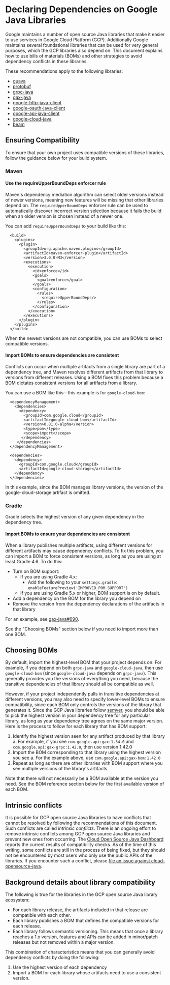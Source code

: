 # Declaring Dependencies on Google Java Libraries

Google maintains a number of open source Java libraries that make it
easier to use services in Google Cloud Platform (GCP). Additionally
Google maintains several foundational libraries that can be used for
very general purposes, which the GCP libraries also depend on. This
document explains how to use bills of materials (BOMs) and other
strategies to avoid dependency conflicts in these libraries.

These recommendations apply to the following libraries:

- [guava](https://github.com/google/guava)
- [protobuf](https://github.com/protocolbuffers/protobuf)
- [grpc-java](https://github.com/grpc/grpc-java)
- [gax-java](https://github.com/googleapis/gax-java)
- [google-http-java-client](https://github.com/googleapis/google-http-java-client)
- [google-oauth-java-client](https://github.com/googleapis/google-oauth-java-client)
- [google-api-java-client](https://github.com/googleapis/google-api-java-client)
- [google-cloud-java](https://github.com/googleapis/google-cloud-java)
- [beam](https://github.com/apache/beam)

## Ensuring Compatibility

To ensure that your own project uses compatible versions of these
libraries, follow the guidance below for your build system.

### Maven

#### Use the requireUpperBoundDeps enforcer rule

Maven's dependency mediation algorithm can select older versions
instead of newer versions, meaning new features will be missing that
other libraries depend on. The `requireUpperBoundDeps` enforcer rule
can be used to automatically discover incorrect version selection
because it fails the build when an older version is chosen instead of
a newer one.

You can add `requireUpperBoundDeps` to your build like this:

```
  <build>
    <plugins>
      <plugin>
        <groupId>org.apache.maven.plugins</groupId>
        <artifactId>maven-enforcer-plugin</artifactId>
        <version>3.0.0-M3</version>
        <executions>
          <execution>
            <id>enforce</id>
            <goals>
              <goal>enforce</goal>
            </goals>
            <configuration>
              <rules>
                <requireUpperBoundDeps/>
              </rules>
            </configuration>
          </execution>
        </executions>
      </plugin>
    </plugins>
  </build>
```

When the newest versions are not compatible, you can use BOMs to
select compatible versions.

#### Import BOMs to ensure dependencies are consistent

Conflicts can occur when multiple artifacts from a single library are
part of a dependency tree, and Maven resolves different artifacts from
that library to versions from different releases. Using a BOM fixes
this problem because a BOM dictates consistent versions for all
artifacts from a library.

You can use a BOM like this—this example is for `google-cloud-bom`:

```
  <dependencyManagement>
    <dependencies>
      <dependency>
        <groupId>com.google.cloud</groupId>
        <artifactId>google-cloud-bom</artifactId>
        <version>0.81.0-alpha</version>
        <type>pom</type>
        <scope>import</scope>
       </dependency>
     </dependencies>
  </dependencyManagement>

  <dependencies>
    <dependency>
      <groupId>com.google.cloud</groupId>
      <artifactId>google-cloud-storage</artifactId>
    </dependency>
  </dependencies>
```

In this example, since the BOM manages library versions, the
version of the google-cloud-storage artifact is omitted.

### Gradle

Gradle selects the highest version of any given dependency in the
dependency tree.

#### Import BOMs to ensure your dependencies are consistent

When a library publishes multiple artifacts, using different versions
for different artifacts may cause dependency conflicts. To fix this
problem, you can import a BOM to force consistent versions, as long as
you are using at least Gradle 4.6. To do this:

- Turn on BOM support:
  - If you are using Gradle 4.x:
    - Add the following to your `settings.gradle`: `enableFeaturePreview('IMPROVED_POM_SUPPORT')`
  - If you are using Gradle 5.x or higher, BOM support is on by default.
- Add a dependency on the BOM for the library you depend on
- Remove the version from the dependency declarations of the artifacts in that library

For an example, see [gax-java#690](https://github.com/googleapis/gax-java/pull/690/files).

See the "Choosing BOMs" section below if you need to import more than one BOM.

## Choosing BOMs

By default, import the highest-level BOM that your project
depends on. For example, if you depend on both `grpc-java` and
`google-cloud-java`, then use `google-cloud-bom` (since `google-cloud-java`
depends on `grpc-java`). This generally provides you the versions of everything
you need, because the transitive dependencies of that library should
all be compatible as well.

However, if your project independently pulls in transitive
dependencies at different versions, you may also need to specify
lower-level BOMs to ensure compatibility, since each BOM only controls
the versions of the library that generates it. Since the GCP Java
libraries follow [semver](https://semver.org/), you should be able to pick the highest
version in your dependency tree for any particular library, as long as
your dependency tree agrees on the same major version. Here is the
process to follow for each library that has BOM support:

1. Identify the highest version seen for any artifact produced by that library
  a. For example, if you see `com.google.api:gax:1.34.0` and
     `com.google.api:gax-grpc:1.42.0`, then use version 1.42.0
2. Import the BOM corresponding to that library using the highest version you see
  a. For the example above, use `com.google.api:gax-bom:1.42.0`
3. Repeat as long as there are other libraries with BOM support where
   you see multiple versions of the library's artifacts

Note that there will not necessarily be a BOM available at the version
you need. See the BOM reference section below for the first
available version of each BOM.

## Intrinsic conflicts

It is possible for GCP open source Java libraries to have conflicts
that cannot be resolved by following the recommendations of this
document. Such conflicts are called *intrinsic conflicts*. There is an
ongoing effort to remove intrinsic conflicts among GCP open source
Java libraries and prevent new ones from occurring.
The [Cloud Open Source Java Dashboard](
https://storage.googleapis.com/cloud-opensource-java-dashboard/com.google.cloud/libraries-bom/snapshot/index.html)
reports the current results of compatibility checks.
As of the time of this writing, some conflicts are still in the
process of being fixed, but they should not be encountered by most
users who only use the public APIs of the libraries. If you encounter
such a conflict, please
[file an issue against cloud-opensource-java](https://github.com/GoogleCloudPlatform/cloud-opensource-java/issues/new).

## Background details about library compatibility

The following is true for the libraries in the GCP open source Java
library ecosystem:

- For each library release, the artifacts included in that release are
  compatible with each other.
- Each library publishes a BOM that defines the
  compatible versions for each release.
- Each library follows semantic versioning. This means that once a
  library reaches a 1.x version, features and APIs can be added in minor/patch
  releases but not removed within a major version.

This combination of characteristics means that you can generally avoid
dependency conflicts by doing the following:

1. Use the highest version of each dependency
2. Import a BOM for each library whose artifacts need to use a
  consistent version.
